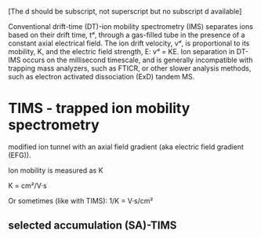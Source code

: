 [The d should be subscript, not superscript but no subscript d available]

Conventional drift-time (DT)-ion mobility spectrometry (IMS) separates ions
based on their drift time, tᵈ, through a gas-filled tube in the presence of a
constant axial electrical field. The ion drift velocity, vᵈ, is proportional
to its mobility, K, and the electric field strength, E: vᵈ = KE. Ion
separation in DT-IMS occurs on the millisecond timescale, and is generally
incompatible with trapping mass analyzers, such as FTICR, or other slower
analysis methods, such as electron activated dissociation (ExD) tandem MS.

# TIMS - trapped ion mobility spectrometry

modified ion tunnel with an axial field gradient (aka electric field gradient (EFG)).

Ion mobility is measured as K

K = cm²/V·s

Or sometimes (like with TIMS):
1/K = V·s/cm²

## selected accumulation (SA)-TIMS
